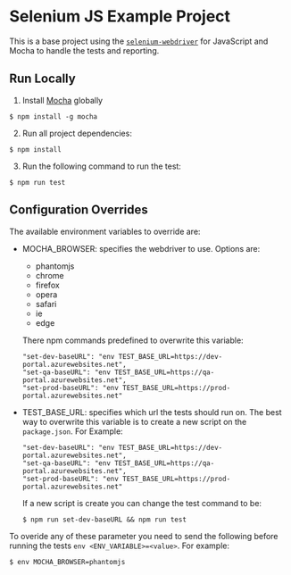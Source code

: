 # Selenium JS Example Project

This is a base project using the [`selenium-webdriver`](http://seleniumhq.github.io/selenium/docs/api/javascript/index.html) for JavaScript and Mocha to handle the tests and reporting.

## Run Locally

1. Install [Mocha](http://mochajs.org) globally

  ```
  $ npm install -g mocha
  ```

2. Run all project dependencies:

  ```
  $ npm install
  ```

3. Run the following command to run the test:

  ```
  $ npm run test
  ```

## Configuration Overrides

The available environment variables to override are:

- MOCHA_BROWSER: specifies the webdriver to use. Options are:
    - phantomjs
    - chrome
    - firefox
    - opera
    - safari
    - ie
    - edge

    There npm commands predefined to overwrite this variable:
    ```
    "set-dev-baseURL": "env TEST_BASE_URL=https://dev-portal.azurewebsites.net",
    "set-qa-baseURL": "env TEST_BASE_URL=https://qa-portal.azurewebsites.net",
    "set-prod-baseURL": "env TEST_BASE_URL=https://prod-portal.azurewebsites.net"
    ```

- TEST_BASE_URL: specifies which url the tests should run on. The best way to overwrite this variable is to create a new script on the `package.json`. For Example:

    ```
    "set-dev-baseURL": "env TEST_BASE_URL=https://dev-portal.azurewebsites.net",
    "set-qa-baseURL": "env TEST_BASE_URL=https://qa-portal.azurewebsites.net",
    "set-prod-baseURL": "env TEST_BASE_URL=https://prod-portal.azurewebsites.net"
    ```

    If a new script is create you can change the test command to be:
    ```
    $ npm run set-dev-baseURL && npm run test
    ```

To overide any of these parameter you need to send the following before running the tests `env <ENV_VARIABLE>=<value>`. For example:

```
$ env MOCHA_BROWSER=phantomjs
```